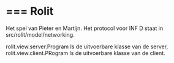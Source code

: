 ===
Rolit
===
Het spel van Pieter en Martijn. Het protocol voor INF D staat in src/rolit/model/networking.

rolit.view.server.Program Is de uitvoerbare klasse van de server, rolit.view.client.PRogram Is de uitvoerbare klasse van de client.
